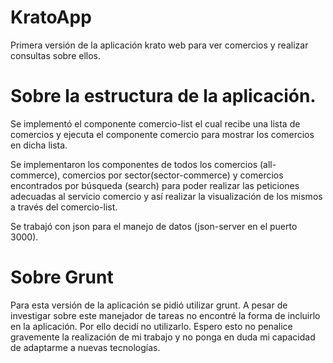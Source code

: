 # KratoApp

Primera versión de la aplicación krato web para ver comercios y realizar consultas sobre ellos.

# Sobre la estructura de la aplicación.

Se implementó el componente comercio-list el cual recibe una lista de comercios y ejecuta el componente
comercio para mostrar los comercios en dicha lista.

Se implementaron los componentes de todos los comercios (all-commerce), comercios por sector(sector-commerce)
y comercios encontrados por búsqueda (search) para poder realizar las peticiones adecuadas al servicio
comercio y así realizar la visualización de los mismos a través del comercio-list.

Se trabajó con json para el manejo de datos (json-server en el puerto 3000).

# Sobre Grunt

Para esta versión de la aplicación se pidió utilizar grunt. A pesar de investigar sobre este manejador de tareas
no encontré la forma de incluirlo en la aplicación. Por ello decidí no utilizarlo.
Espero esto no penalice gravemente la realización de mi trabajo y no ponga en duda mi capacidad de adaptarme a
nuevas tecnologías.
